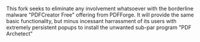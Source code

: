 This fork seeks to eliminate any involvement whatsoever with the borderline malware "PDFCreator Free" offering from PDFForge.
It will provide the same basic functionality, but minus incessant harrassment of its users with extremely persistent
popups to install the unwanted sub-par program "PDF Archetect" 

